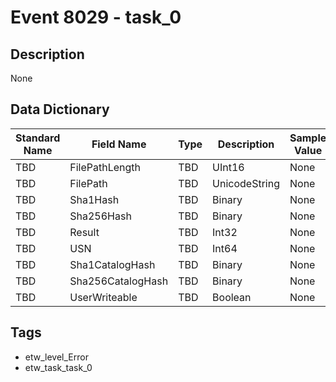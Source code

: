 # Event 8029 - task_0

## Description
None

## Data Dictionary
|Standard Name|Field Name|Type|Description|Sample Value|
|---|---|---|---|---|
|TBD|FilePathLength|TBD|UInt16|None|None|
|TBD|FilePath|TBD|UnicodeString|None|None|
|TBD|Sha1Hash|TBD|Binary|None|None|
|TBD|Sha256Hash|TBD|Binary|None|None|
|TBD|Result|TBD|Int32|None|None|
|TBD|USN|TBD|Int64|None|None|
|TBD|Sha1CatalogHash|TBD|Binary|None|None|
|TBD|Sha256CatalogHash|TBD|Binary|None|None|
|TBD|UserWriteable|TBD|Boolean|None|None|

## Tags
* etw_level_Error
* etw_task_task_0